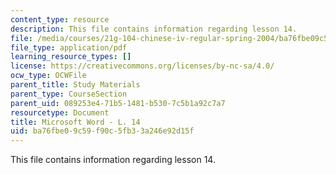 ```yaml
---
content_type: resource
description: This file contains information regarding lesson 14.
file: /media/courses/21g-104-chinese-iv-regular-spring-2004/ba76fbe09c59f90c5fb33a246e92d15f_MIT21G_104S04_Oral_14.pdf
file_type: application/pdf
learning_resource_types: []
license: https://creativecommons.org/licenses/by-nc-sa/4.0/
ocw_type: OCWFile
parent_title: Study Materials
parent_type: CourseSection
parent_uid: 089253e4-71b5-1481-b530-7c5b1a92c7a7
resourcetype: Document
title: Microsoft Word - L. 14
uid: ba76fbe0-9c59-f90c-5fb3-3a246e92d15f
---
```

This file contains information regarding lesson 14.